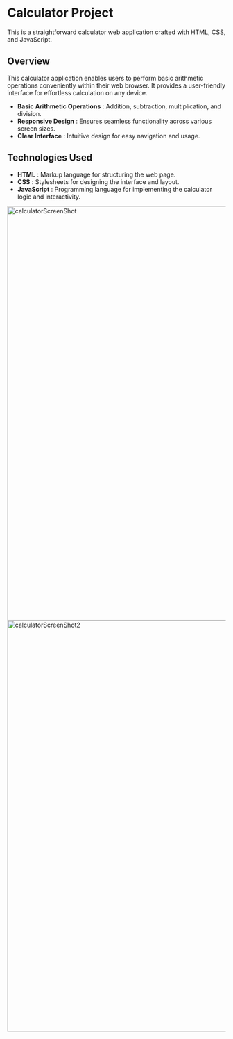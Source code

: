 # Calculator Project
This is a straightforward calculator web application crafted with HTML, CSS, and JavaScript.

## Overview
This calculator application enables users to perform basic arithmetic operations conveniently within their web browser. It provides a user-friendly interface for effortless calculation on any device.


- **Basic Arithmetic Operations** : Addition, subtraction, multiplication, and division.
- **Responsive Design** : Ensures seamless functionality across various screen sizes.
- **Clear Interface** : Intuitive design for easy navigation and usage.
## Technologies Used
 - **HTML** : Markup language for structuring the web page.
 - **CSS** : Stylesheets for designing the interface and layout.
 - **JavaScript** : Programming language for implementing the calculator logic and interactivity.

<img width="953" alt="calculatorScreenShot" src="https://github.com/Sriharivas5/Working-Calculator/assets/155137670/2cd3c22b-71d4-4df7-8879-10aad0f8751d">
<img width="947" alt="calculatorScreenShot2" src="https://github.com/Sriharivas5/Working-Calculator/assets/155137670/460bbad6-672b-49dc-a03f-98d60a9f0eec">
